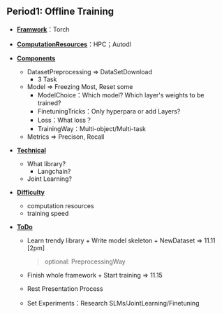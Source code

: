 ## Period1: Offline Training

* **<u>Framwork</u>**：Torch

* **<u>ComputationResources</u>**：HPC；Autodl

* **<u>Components</u>**

  * DatasetPreprocessing => DataSetDownload
    * 3 Task
  * Model => Freezing Most, Reset some 
    * ModelChoice：Which model? Which layer's weights to be trained?
    * FinetuningTricks：Only hyperpara or add Layers?
    * Loss：What loss？
    * TrainingWay：Multi-object/Multi-task
  * Metrics => Precison, Recall

* **<u>Technical</u>** 

  * What library? 
    * Langchain?
  * Joint Learning?

* **<u>Difficulty</u>**

  * computation resources
  * training speed

* **<u>ToDo</u>**

  * Learn trendy library + Write model skeleton + NewDataset => 11.11 [2pm]

    > optional: PreprocessingWay

  * Finish whole framework + Start training => 11.15

  * Rest Presentation Process

  * Set Experiments：Research SLMs/JointLearning/Finetuning